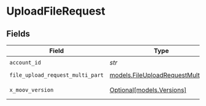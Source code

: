 # UploadFileRequest


## Fields

| Field                                                                        | Type                                                                         | Required                                                                     | Description                                                                  |
| ---------------------------------------------------------------------------- | ---------------------------------------------------------------------------- | ---------------------------------------------------------------------------- | ---------------------------------------------------------------------------- |
| `account_id`                                                                 | *str*                                                                        | :heavy_check_mark:                                                           | N/A                                                                          |
| `file_upload_request_multi_part`                                             | [models.FileUploadRequestMultiPart](../models/fileuploadrequestmultipart.md) | :heavy_check_mark:                                                           | N/A                                                                          |
| `x_moov_version`                                                             | [Optional[models.Versions]](../models/versions.md)                           | :heavy_minus_sign:                                                           | Specify an API version.                                                      |